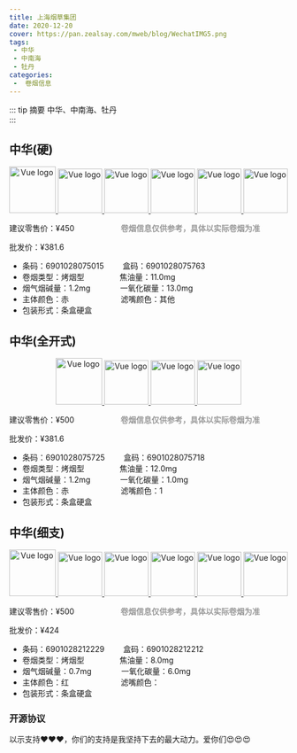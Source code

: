 ```yaml
---
title: 上海烟草集团
date: 2020-12-20
cover: https://pan.zealsay.com/mweb/blog/WechatIMG5.png
tags:
 - 中华
 - 中南海
 - 牡丹
categories:
 -  卷烟信息
---
```


::: tip 摘要
中华、中南海、牡丹<br>
:::

<!-- more -->

<h2>中华(硬)</h2>
<p align="center"><a href="https://vuejs.org" target="_blank" rel="noopener noreferrer"><img width="84" src="http://nm.xinshangmeng.com:83/xsm6/resource/ec/cgtpic/6901028075015_middle_face.png?v=2022091000" alt="Vue logo"><!-- 1 -->
<img width="80" src="http://nm.xinshangmeng.com:83/xsm6/resource/ec/cgtpic/6901028075015_middle_rear.png?v=2022091000" alt="Vue logo"><!-- 2 -->
<img width="80" src="http://nm.xinshangmeng.com:83/xsm6/resource/ec/cgtpic/6901028075015_middle_left.png?v=2022091000" alt="Vue logo"><!-- 3 -->
<img width="80" src="http://nm.xinshangmeng.com:83/xsm6/resource/ec/cgtpic/6901028075015_middle_right.png?v=2022091000" alt="Vue logo"><!-- 4 -->
<img width="80" src="http://nm.xinshangmeng.com:83/xsm6/resource/ec/cgtpic/6901028075015_middle_body.png?v=2022091000" alt="Vue logo"><!-- 5 -->
<img width="80" src="http://nm.xinshangmeng.com:83/xsm6/resource/ec/cgtpic/6901028075015_middle_cig.png?v=2022091000" alt="Vue logo"></a></p><!-- 6 -->

<div class="cgt-prop-main">
		<p><span class="key">建议零售价：</span>¥450	<span style="padding-left: 80px;font-weight: bold;color: #999;">卷烟信息仅供参考，具体以实际卷烟为准</span></p>
        <p><span class="key">批发价：</span><span class="price">¥381.6</span></p>
</div>
<ul class="cgt-prop-list">
		<li><span class="key">条码：</span>6901028075015    	<span style="padding-left: 30px;font-weight: bold;"></span>盒码：</span>6901028075763</li>  
		<li><span class="key">卷烟类型：</span>烤烟型    	<span style="padding-left: 60px;font-weight: bold;"></span>焦油量：</span>11.0mg</li>
		<li><span class="key">烟气烟碱量：</span>1.2mg    	<span style="padding-left: 50px;font-weight: bold;"></span>一氧化碳量：</span>13.0mg</li>
		<li><span class="key">主体颜色：</span>赤    	<span style="padding-left: 90px;font-weight: bold;"></span>滤嘴颜色：</span>其他</li>
		<li><span class="key">包装形式：</span>条盒硬盒</li>
</ul>
</p>

<h2>中华(全开式)</h2>
<p align="center"><a href="https://vuejs.org" target="_blank" rel="noopener noreferrer"><img width="84" src="https://nm.xinshangmeng.com/xsm6/resource/ec/cgtpic/6901028075725_middle_face.png?v=2022091000" alt="Vue logo"><!-- 1 -->
<img width="80" src="https://nm.xinshangmeng.com/xsm6/resource/ec/cgtpic/6901028075725_middle_left.png?v=2022091000" alt="Vue logo"><!-- 2 -->
<img width="80" src="http://nm.xinshangmeng.com:83/xsm6/resource/ec/cgtpic/6901028075725_middle_body.png?v=2022091000" alt="Vue logo"><!-- 3 -->
<img width="80" src="https://nm.xinshangmeng.com/xsm6/resource/ec/cgtpic/6901028075725_middle_rear.png?v=2022091000" alt="Vue logo"></a></p><!-- 4 -->

<div class="cgt-prop-main">
		<p><span class="key">建议零售价：</span>¥500	<span style="padding-left: 80px;font-weight: bold;color: #999;">卷烟信息仅供参考，具体以实际卷烟为准</span></p>
        <p><span class="key">批发价：</span><span class="price">¥381.6</span></p>
</div>
<ul class="cgt-prop-list">
		<li><span class="key">条码：</span>6901028075725    	<span style="padding-left: 30px;font-weight: bold;"></span>盒码：</span>6901028075718</li>  
		<li><span class="key">卷烟类型：</span>烤烟型    	<span style="padding-left: 60px;font-weight: bold;"></span>焦油量：</span>12.0mg</li>
		<li><span class="key">烟气烟碱量：</span>1.2mg    	<span style="padding-left: 50px;font-weight: bold;"></span>一氧化碳量：</span>1.0mg</li>
		<li><span class="key">主体颜色：</span>赤    	<span style="padding-left: 90px;font-weight: bold;"></span>滤嘴颜色：</span>1</li>
		<li><span class="key">包装形式：</span>条盒硬盒</li>
</ul>
</p>

<h2>中华(细支)</h2>
<p align="center"><a href="https://vuejs.org" target="_blank" rel="noopener noreferrer"><img width="84" src="http://nm.xinshangmeng.com:83/xsm6/resource/ec/cgtpic/6901028212229_middle_face.png?v=2022091000" alt="Vue logo"><!-- 1 -->
<img width="80" src="http://nm.xinshangmeng.com:83/xsm6/resource/ec/cgtpic/6901028212229_middle_rear.png?v=2022091000" alt="Vue logo"><!-- 2 -->
<img width="80" src="http://nm.xinshangmeng.com:83/xsm6/resource/ec/cgtpic/6901028212229_middle_left.png?v=2022091000" alt="Vue logo"><!-- 3 -->
<img width="80" src="http://nm.xinshangmeng.com:83/xsm6/resource/ec/cgtpic/6901028212229_middle_right.png?v=2022091000" alt="Vue logo"><!-- 4 -->
<img width="80" src="http://nm.xinshangmeng.com:83/xsm6/resource/ec/cgtpic/6901028212229_middle_body.png?v=2022091000" alt="Vue logo"><!-- 5 -->
<img width="80" src="http://nm.xinshangmeng.com:83/xsm6/resource/ec/cgtpic/6901028212229_middle_cig.png?v=2022091000" alt="Vue logo"></a></p><!-- 6 -->

<div class="cgt-prop-main">
		<p><span class="key">建议零售价：</span>¥500	<span style="padding-left: 80px;font-weight: bold;color: #999;">卷烟信息仅供参考，具体以实际卷烟为准</span></p>
        <p><span class="key">批发价：</span><span class="price">¥424</span></p>
</div>
<ul class="cgt-prop-list">
		<li><span >条码：</span>6901028212229    	<span style="padding-left: 30px;font-weight: bold;"></span>盒码：</span>6901028212212</li>  
		<li><span class="key">卷烟类型：</span>烤烟型    	<span style="padding-left: 60px;font-weight: bold;"></span>焦油量：</span>8.0mg</li>
		<li><span class="key">烟气烟碱量：</span>0.7mg    	<span style="padding-left: 50px;font-weight: bold;"></span>一氧化碳量：</span>6.0mg</li>
		<li><span class="key">主体颜色：</span>红    	<span style="padding-left: 90px;font-weight: bold;"></span>滤嘴颜色：</span></li>
		<li><span class="key">包装形式：</span>条盒硬盒</li>
</ul>
</p>


### 开源协议
以示支持❤️❤️❤️，你们的支持是我坚持下去的最大动力。爱你们😍😍😍


